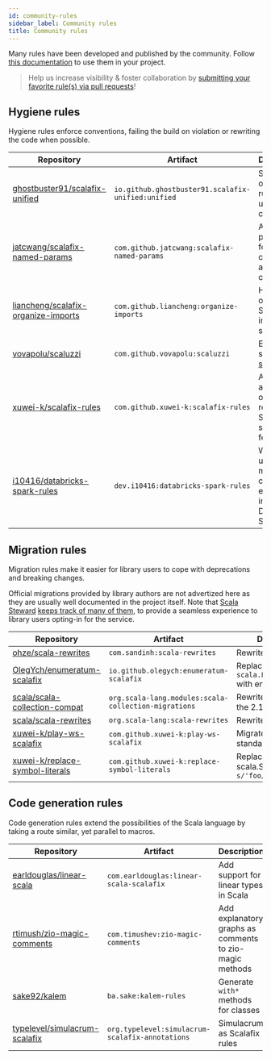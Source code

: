 ```yaml
---
id: community-rules
sidebar_label: Community rules
title: Community rules
---
```


Many rules have been developed and published by the community.
Follow [this documentation](external-rules.md) to use them in your project.

> Help us increase visibility & foster collaboration by
> [submitting your favorite rule(s) via pull requests](https://github.com/scalacenter/scalafix/edit/main/docs/rules/community-rules.md)!
## Hygiene rules

Hygiene rules enforce conventions, failing the build on violation or
rewriting the code when possible.

| Repository | Artifact | Description |
| - | - | - |
[ghostbuster91/scalafix-unified](https://github.com/ghostbuster91/scalafix-unified) | `io.github.ghostbuster91.scalafix-unified:unified` | Set of opinionated rules to unify your codebase
[jatcwang/scalafix-named-params](https://github.com/jatcwang/scalafix-named-params) | `com.github.jatcwang:scalafix-named-params` | Add named parameters for your constructor and method calls
[liancheng/scalafix-organize-imports](https://github.com/liancheng/scalafix-organize-imports) | `com.github.liancheng:organize-imports` | Help you organize Scala import statements
[vovapolu/scaluzzi](https://github.com/vovapolu/scaluzzi) | `com.github.vovapolu:scaluzzi` | Ensure a subset of [scalazzi](http://yowconference.com.au/slides/yowwest2014/Morris-ParametricityTypesDocumentationCodeReadability.pdf)
[xuwei-k/scalafix-rules](https://github.com/xuwei-k/scalafix-rules) | `com.github.xuwei-k:scalafix-rules` | Avoid ambiguous or redundant Scala syntax & features
[i10416/databricks-spark-rules](https://github.com/i10416/databricks-spark-rules) | `dev.i10416:databricks-spark-rules` | Warn unsafe method calls especially in Databricks Spark


## Migration rules

Migration rules make it easier for library users to cope with
deprecations and breaking changes.

Official migrations provided by library authors are not
advertized here as they are usually well documented in the
project itself. Note that 
[Scala Steward](https://github.com/scala-steward-org/scala-steward)
[keeps track of many of them](https://github.com/scala-steward-org/scala-steward/blob/main/modules/core/src/main/resources/scalafix-migrations.conf),
to provide a seamless experience to library users opting-in
for the service. 

| Repository | Artifact | Description |
| - | - | - |
[ohze/scala-rewrites](https://github.com/ohze/scala-rewrites) | `com.sandinh:scala-rewrites` | Rewrites for Scala
[OlegYch/enumeratum-scalafix](https://github.com/OlegYch/enumeratum-scalafix) | `io.github.olegych:enumeratum-scalafix` | Replace `scala.Enumeration` with enumeratum
[scala/scala-collection-compat](https://github.com/scala/scala-collection-compat) | `org.scala-lang.modules:scala-collection-migrations` | Rewrite upgrades to the 2.13 collections
[scala/scala-rewrites](https://github.com/scala/scala-rewrites) | `org.scala-lang:scala-rewrites` | Rewrites for Scala
[xuwei-k/play-ws-scalafix](https://github.com/xuwei-k/play-ws-scalafix) | `com.github.xuwei-k:play-ws-scalafix` | Migrate to play-ws-standalone
[xuwei-k/replace-symbol-literals](https://github.com/xuwei-k/replace-symbol-literals) | `com.github.xuwei-k:replace-symbol-literals` | Replace deprecated scala.Symbol literals `s/'foo/Symbol("foo")/`

## Code generation rules

Code generation rules extend the possibilities of the Scala language
by taking a route similar, yet parallel to macros.

| Repository | Artifact | Description |
| - | - | - |
[earldouglas/linear-scala](https://github.com/earldouglas/linear-scala) | `com.earldouglas:linear-scala-scalafix` | Add support for linear types in Scala
[rtimush/zio-magic-comments](https://github.com/rtimush/zio-magic-comments) | `com.timushev:zio-magic-comments` | Add explanatory graphs as comments to zio-magic methods
[sake92/kalem](https://github.com/sake92/kalem) | `ba.sake:kalem-rules` | Generate `with*` methods for classes
[typelevel/simulacrum-scalafix](https://github.com/typelevel/simulacrum-scalafix) | `org.typelevel:simulacrum-scalafix-annotations` | Simulacrum as Scalafix rules
